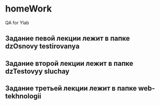 # homeWork
QA for Ylab

Задание певой лекции лежит в папке dzOsnovy testirovanya
--------------------------------------------------------
Задание второй лекции лежит в папке dzTestovyy sluchay
--------------------------------------------------------
Задание третьей лекции лежит в папке web-tekhnologii
--------------------------------------------------------
